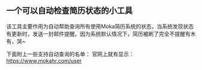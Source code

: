 ## 一个可以自动检查简历状态的小工具
该工具主要作用为自动帮助查询所有使用Moka简历系统的状态，当系统发现状态有更新时，发送一封邮件提醒。因为系统默认情况下，简历被刷了完全不提醒有木有，哭~

下面附上一些支持自动查询的名单：
官网上就有显示：https://www.mokahr.com/user
